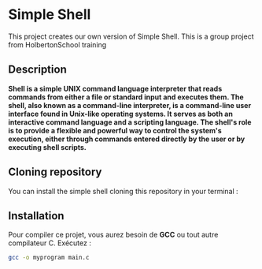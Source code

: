 # Simple Shell
This project creates our own version of Simple Shell. This is a group project from HolbertonSchool training
## Description
**Shell is a simple UNIX command language interpreter that reads commands from either a file or standard input and executes them. The shell, also known as a command-line interpreter, is a command-line user interface found in Unix-like operating systems. It serves as both an interactive command language and a scripting language. The shell's role is to provide a flexible and powerful way to control the system's execution, either through commands entered directly by the user or by executing shell scripts.**  

## Cloning repository
You can install the simple shell cloning this repository in your terminal : 

## Installation
Pour compiler ce projet, vous aurez besoin de **GCC** ou tout autre compilateur C. Exécutez :
```bash
gcc -o myprogram main.c

